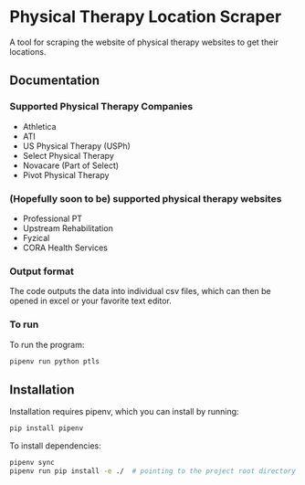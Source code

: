 # Physical Therapy Location Scraper

A tool for scraping the website of physical therapy websites to get their locations.

## Documentation

### Supported Physical Therapy Companies

* Athletica
* ATI
* US Physical Therapy (USPh)
* Select Physical Therapy
* Novacare (Part of Select)
* Pivot Physical Therapy

### (Hopefully soon to be) supported physical therapy websites

* Professional PT
* Upstream Rehabilitation
* Fyzical
* CORA Health Services

### Output format

The code outputs the data into individual csv files, which can then be opened in excel or your favorite text editor.

### To run

To run the program:

~~~~bash
pipenv run python ptls
~~~~

## Installation

Installation requires pipenv, which you can install by running:

~~~~bash
pip install pipenv
~~~~

To install dependencies:

~~~~bash
pipenv sync
pipenv run pip install -e ./  # pointing to the project root directory
~~~~